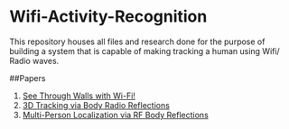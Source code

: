 # Wifi-Activity-Recognition
This repository houses all files and research done for the purpose of building a system that is capable of making tracking a human using Wifi/ Radio waves.


##Papers

1. [See Through Walls with Wi-Fi!](http://people.csail.mit.edu/fadel/papers/wivi-paper.pdf)
2. [3D Tracking via Body Radio Reflections](http://witrack.csail.mit.edu/witrack-paper.pdf)
3. [Multi-Person Localization via RF Body Reflections](http://witrack.csail.mit.edu/witrack2-paper.pdf)
